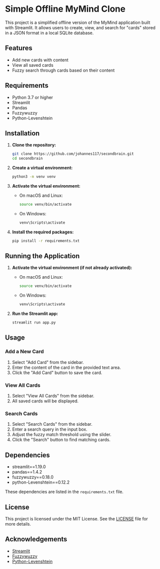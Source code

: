 # Simple Offline MyMind Clone

This project is a simplified offline version of the MyMind application built with Streamlit. It allows users to create, view, and search for "cards" stored in a JSON format in a local SQLite database.

## Features

- Add new cards with content
- View all saved cards
- Fuzzy search through cards based on their content

## Requirements

- Python 3.7 or higher
- Streamlit
- Pandas
- Fuzzywuzzy
- Python-Levenshtein

## Installation

1. **Clone the repository:**
    ```bash
    git clone https://github.com/johannes117/secondbrain.git
    cd secondbrain
    ```

2. **Create a virtual environment:**
    ```bash
    python3 -m venv venv
    ```

3. **Activate the virtual environment:**
    - On macOS and Linux:
      ```bash
      source venv/bin/activate
      ```
    - On Windows:
      ```bash
      venv\Scripts\activate
      ```

4. **Install the required packages:**
    ```bash
    pip install -r requirements.txt
    ```

## Running the Application

1. **Activate the virtual environment (if not already activated):**
    - On macOS and Linux:
      ```bash
      source venv/bin/activate
      ```
    - On Windows:
      ```bash
      venv\Scripts\activate
      ```

2. **Run the Streamlit app:**
    ```bash
    streamlit run app.py
    ```

## Usage

### Add a New Card

1. Select "Add Card" from the sidebar.
2. Enter the content of the card in the provided text area.
3. Click the "Add Card" button to save the card.

### View All Cards

1. Select "View All Cards" from the sidebar.
2. All saved cards will be displayed.

### Search Cards

1. Select "Search Cards" from the sidebar.
2. Enter a search query in the input box.
3. Adjust the fuzzy match threshold using the slider.
4. Click the "Search" button to find matching cards.

## Dependencies

- streamlit==1.19.0
- pandas==1.4.2
- fuzzywuzzy==0.18.0
- python-Levenshtein==0.12.2

These dependencies are listed in the `requirements.txt` file.

## License

This project is licensed under the MIT License. See the [LICENSE](LICENSE) file for more details.

## Acknowledgements

- [Streamlit](https://streamlit.io/)
- [Fuzzywuzzy](https://github.com/seatgeek/fuzzywuzzy)
- [Python-Levenshtein](https://github.com/ztane/python-Levenshtein)

